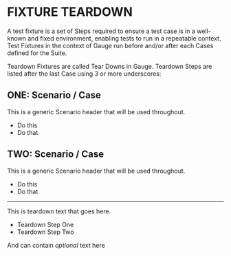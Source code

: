 # FIXTURE TEARDOWN 

A test fixture is a set of Steps required to ensure a test case is in a well-known and fixed environment, 
enabling tests to run in a repeatable context. Test Fixtures in the context of Gauge run before and/or 
after each Cases defined for the Suite. 

Teardown Fixtures are called Tear Downs in Gauge. Teardown Steps are listed after the last Case using 3 or more underscores: 


## ONE: Scenario / Case 
This is a generic Scenario header that will be used throughout.

  * Do this
  * Do that

## TWO: Scenario / Case 
This is a generic Scenario header that will be used throughout.

  * Do this
  * Do that

----

This is teardown text that goes here.

* Teardown Step One
* Teardown Step Two

And can contain *optional* text here 
